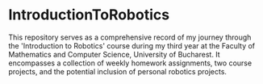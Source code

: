 # IntroductionToRobotics

This repository serves as a comprehensive record of my journey through the 'Introduction to Robotics' course during my third year at the Faculty of Mathematics and Computer Science, University of Bucharest. It encompasses a collection of weekly homework assignments, two course projects, and the potential inclusion of personal robotics projects.

